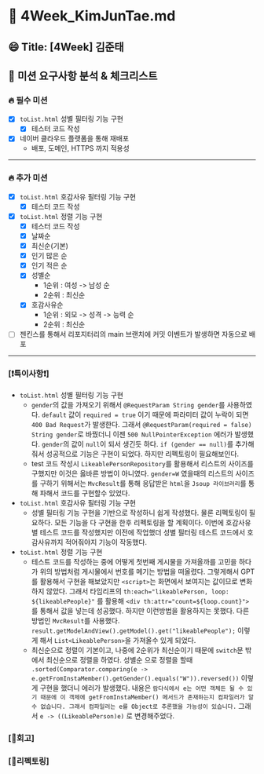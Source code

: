 # 🔎 4Week_KimJunTae.md

## 😄 Title: [4Week] 김준태

## 📕 미션 요구사항 분석 & 체크리스트

### 🔥 필수 미션
- [X] `toList.html` 성별 필터링 기능 구현
  - [X] 테스터 코드 작성
- [X] 네이버 클라우드 플랫폼을 통해 재배포
  - 배포, 도메인, HTTPS 까지 적용성
---

### 🔥 추가 미션
- [X] `toList.html` 호감사유 필터링 기능 구현
  - [X] 테스터 코드 작성
- [X] `toList.html` 정렬 기능 구현
  - [X] 테스터 코드 작성
  - [X] 날짜순
  - [X] 최신순(기본)
  - [X] 인기 많은 순
  - [X] 인기 적은 순
  - [X] 성별순
    - 1순위 : 여성 -> 남성 순
    - 2순위 : 최신순
  - [X] 호감사유순
    - 1순위 : 외모 -> 성격 -> 능력 순
    - 2순위 : 최신순
- [ ] 젠킨스를 통해서 리포지터리의 main 브랜치에 커밋 이벤트가 발생하면 자동으로 배포
---

### **[❗️특이사항❗️]**
- `toList.html` 성별 필터링 기능 구현
  - `gender`의 값을 가져오기 위해서 `@RequestParam String gender`를 사용하였다. `default` 값이 `required = true` 이기 때문에 파라미터 값이 누락이 되면 `400 Bad Request`가 발생한다. 그래서 `@RequestParam(required = false) String gender`로 바꿨더니 이젠 `500 NullPointerException` 에러가 발생했다. `gender`의 값이 `null`이 되서 생긴듯 하다. `if (gender == null)`를 추가해줘서 성공적으로 기능은 구현이 되었다. 하지만 리펙토링이 필요해보인다.
  - test 코드 작성시 `LikeablePersonRepository`를 활용해서 리스트의 사이즈를 구했지만 이것은 옳바른 방법이 아니였다. `gender=W` 였을때의 리스트의 사이즈를 구하기 위해서는 `MvcResult`를 통해 응답받은 `html`을 `Jsoup 라이브러리`를 통해 파해서 코드를 구현할수 있었다.
- `toList.html` 호감사유 필터링 기능 구현
  - 성별 필터링 기능 구현을 기반으로 작성하니 쉽게 작성했다. 물론 리펙토링이 필요하다. 모든 기능을 다 구현을 한후 리펙토링을 할 계획이다. 이번에 호감사유별 테스트 코드를 작성했지만 이전에 작업했더 성별 필터링 테스트 코드에서 호감사유까지 적어줘야지 기능이 작동했다.
- `toList.html` 정렬 기능 구현
  - 테스트 코드를 작성하는 중에 어떻게 첫번째 게시물을 가져올까를 고민을 하다가 위의 방법처럼 게시물에서 번호를 메기는 방법을 떠올렸다. 그렇게해서 GPT를 활용해서 구현을 해보았지만 `<script>`는 화면에서 보여지는 값이므로 변화하지 않았다. 그래서 타임리프의 `th:each="likeablePerson, loop: ${likeablePeople}"` 를 활용해 `<div th:attr="count=${loop.count}">` 를 통해서 값을 넣는데 성공했다. 하지만 이런방법을 활용하지는 못했다. 다른 방법인 `MvcResult`를 사용했다. `result.getModelAndView().getModel().get("likeablePeople");` 이렇게 해서 `List<LikeablePerson>`을 가져올수 있게 되었다.
  - 최신순으로 정렬이 기본이고, 나중에 2순위가 최신순이기 때문에 `switch`문 밖에서 최신순으로 정렬을 하였다. 성별순 으로 정렬을 할때 `.sorted(Comparator.comparing(e -> e.getFromInstaMember().getGender().equals("W")).reversed())` 이렇게 구현을 했더니 에러가 발생했다. 내용은 `람다식에서 e는 어떤 객체든 될 수 있기 때문에 이 객체에 getFromInstaMember() 메서드가 존재하는지 컴파일러가 알 수 없습니다. 그래서 컴파일러는 e를 Object로 추론했을 가능성이 있습니다.` 그래서 `e -> ((LikeablePerson)e)` 로 변경해주었다.
### **[🤔회고]**

### **[💫리펙토링]**
